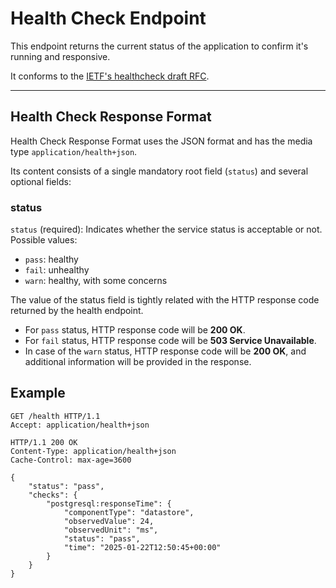 # Health Check Endpoint

This endpoint returns the current status of the application to confirm it's running and responsive.

It conforms to
the [IETF's healthcheck draft RFC](https://datatracker.ietf.org/doc/html/draft-inadarei-api-health-check-06).

---

## Health Check Response Format

Health Check Response Format uses the JSON format and has the media type `application/health+json`.

Its content consists of a single mandatory root field (`status`) and several optional fields:

### status

`status` (required): Indicates whether the service status is acceptable or not. Possible values:

- `pass`: healthy
- `fail`: unhealthy
- `warn`: healthy, with some concerns

The value of the status field is tightly related with the HTTP response code returned by the health endpoint.

- For `pass` status, HTTP response code will be **200 OK**.
- For `fail` status, HTTP response code will be **503 Service Unavailable**.
- In case of the `warn` status, HTTP response code will be **200 OK**, and additional information will be provided in
  the response.

## Example

```
GET /health HTTP/1.1
Accept: application/health+json

HTTP/1.1 200 OK
Content-Type: application/health+json
Cache-Control: max-age=3600

{
    "status": "pass",
    "checks": {
        "postgresql:responseTime": {
            "componentType": "datastore",
            "observedValue": 24,
            "observedUnit": "ms",
            "status": "pass",
            "time": "2025-01-22T12:50:45+00:00"
        }
    }
}
```
